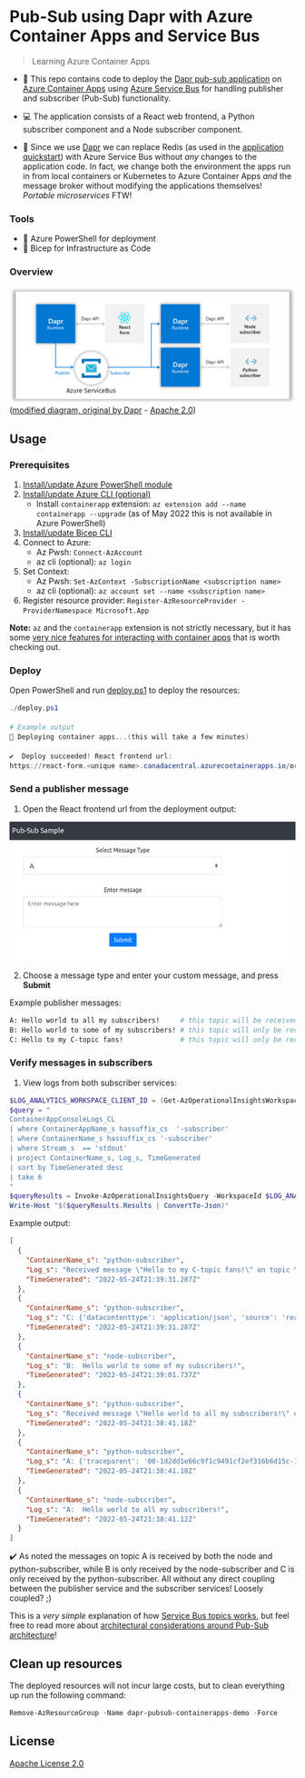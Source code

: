 # Pub-Sub using Dapr with Azure Container Apps and Service Bus

> Learning Azure Container Apps

- 📂 This repo contains code to deploy the [Dapr pub-sub application](https://github.com/dapr/quickstarts/tree/master/tutorials/pub-sub) on [Azure Container Apps](https://docs.microsoft.com/en-us/azure/container-apps/overview) using [Azure Service Bus](https://docs.microsoft.com/en-us/azure/service-bus-messaging/service-bus-messaging-overview) for handling publisher and subscriber (Pub-Sub) functionality. 

- 💻 The application consists of a React web frontend, a Python subscriber component and a Node subscriber component.

- :tophat: Since we use [Dapr](https://dapr.io) we can replace Redis (as used in the [application quickstart](https://github.com/dapr/quickstarts/tree/master/tutorials/pub-sub)) with Azure Service Bus without _any_ changes to the application code. In fact, we change both the environment the apps run in from local containers or Kubernetes to Azure Container Apps _and_ the message broker without modifying the applications themselves! _Portable microservices_ FTW!

### Tools

- :hammer: Azure PowerShell for deployment
- :muscle: Bicep for Infrastructure as Code

### Overview

![diagram](static/Local_Architecture_Diagram.png)
([modified diagram, original by Dapr](https://github.com/dapr/quickstarts/blob/master/tutorials/pub-sub/img/Local_Architecture_Diagram.png) - [Apache 2.0](https://github.com/dapr/quickstarts/blob/master/LICENSE))

## Usage

### Prerequisites

1. [Install/update Azure PowerShell module](https://docs.microsoft.com/en-us/powershell/azure/install-az-ps?view=latest)
2. [Install/update Azure CLI (optional)](https://docs.microsoft.com/en-us/cli/azure/install-azure-cli)
    - Install `containerapp` extension: `az extension add --name containerapp --upgrade` (as of May 2022 this is not available in Azure PowerShell)
3. [Install/update Bicep CLI](https://docs.microsoft.com/en-us/azure/azure-resource-manager/bicep/install#install-manually=)
4. Connect to Azure:
    - Az Pwsh: `Connect-AzAccount`
    - az cli (optional): `az login`
5. Set Context:
    - Az Pwsh: `Set-AzContext -SubscriptionName <subscription name>`
    - az cli (optional): `az account set --name <subscription name>`
6. Register resource provider: `Register-AzResourceProvider -ProviderNamespace Microsoft.App`

**Note:** `az` and the `containerapp` extension is not strictly necessary, but it has some [very nice features for interacting with container apps](https://docs.microsoft.com/en-us/cli/azure/containerapp?view=azure-cli-latest&preserve-view=true) that is worth checking out.

### Deploy

Open PowerShell and run [deploy.ps1](./deploy.ps1) to deploy the resources:

```powershell
./deploy.ps1

# Example output
🚀 Deploying container apps...(this will take a few minutes)

✔️  Deploy succeeded! React frontend url:
https://react-form.<unique name>.canadacentral.azurecontainerapps.io/order
```

### Send a publisher message

1. Open the React frontend url from the deployment output:

![](static/reactform.png)

2. Choose a message type and enter your custom message, and press **Submit**

Example publisher messages:

```bash
A: Hello world to all my subscribers!     # this topic will be received by all
B: Hello world to some of my subscribers! # this topic will only be received by node-subscriber
C: Hello to my C-topic fans!              # this topic will only be received by python-subscriber
```

### Verify messages in subscribers


1. View logs from both subscriber services:

```powershell
$LOG_ANALYTICS_WORKSPACE_CLIENT_ID = (Get-AzOperationalInsightsWorkspace -ResourceGroupName dapr-pubsub-containerapps-demo).CustomerId.Guid
$query = "
ContainerAppConsoleLogs_CL
| where ContainerAppName_s hassuffix_cs  '-subscriber'
| where ContainerName_s hassuffix_cs '-subscriber'
| where Stream_s  == 'stdout'
| project ContainerName_s, Log_s, TimeGenerated
| sort by TimeGenerated desc
| take 6
"
$queryResults = Invoke-AzOperationalInsightsQuery -WorkspaceId $LOG_ANALYTICS_WORKSPACE_CLIENT_ID -Query $query -TimeSpan (New-Timespan -Hours 1)
Write-Host "$($queryResults.Results | ConvertTo-Json)"
```

Example output:

```json
[
  {
    "ContainerName_s": "python-subscriber",
    "Log_s": "Received message \"Hello to my C-topic fans!\" on topic \"C\"",
    "TimeGenerated": "2022-05-24T21:39:31.287Z"
  },
  {
    "ContainerName_s": "python-subscriber",
    "Log_s": "C: {'datacontenttype': 'application/json', 'source': 'react-form', 'type': 'com.dapr.event.sent', 'traceid': '00-eafc38d79174ab05699909ef2ef43051-e2ccdc2b04447cd5-01', 'tracestate': '', 'data': {'messageType': 'C', 'message': 'Hello to my C-topic fans!'}, 'id': '59d412c7-2bce-416b-972d-8d3237e02cd5', 'specversion': '1.0', 'topic': 'C', 'pubsubname': 'pubsub', 'traceparent': '00-eafc38d79174ab05699909ef2ef43051-e2ccdc2b04447cd5-01'}",
    "TimeGenerated": "2022-05-24T21:39:31.287Z"
  },
  {
    "ContainerName_s": "node-subscriber",
    "Log_s": "B:  Hello world to some of my subscribers!",
    "TimeGenerated": "2022-05-24T21:39:01.737Z"
  },
  {
    "ContainerName_s": "python-subscriber",
    "Log_s": "Received message \"Hello world to all my subscribers!\" on topic \"A\"",
    "TimeGenerated": "2022-05-24T21:38:41.18Z"
  },
  {
    "ContainerName_s": "python-subscriber",
    "Log_s": "A: {'traceparent': '00-1d2dd1e66c9f1c9491cf2ef316b6d15c-14c080f90a881d07-01', 'tracestate': '', 'datacontenttype': 'application/json', 'topic': 'A', 'pubsubname': 'pubsub', 'traceid': '00-1d2dd1e66c9f1c9491cf2ef316b6d15c-14c080f90a881d07-01', 'data': {'messageType': 'A', 'message': 'Hello world to all my subscribers!'}, 'id': '231c85e2-565e-4d93-b96f-7dbab41f6ab1', 'specversion': '1.0', 'source': 'react-form', 'type': 'com.dapr.event.sent'}",
    "TimeGenerated": "2022-05-24T21:38:41.18Z"
  },
  {
    "ContainerName_s": "node-subscriber",
    "Log_s": "A:  Hello world to all my subscribers!",
    "TimeGenerated": "2022-05-24T21:38:41.12Z"
  }
]
```

:heavy_check_mark: As noted the messages on topic A is received by both the node and python-subscriber, while B is only received by the node-subscriber and C is only received by the python-subscriber. All without any direct coupling between the publisher service and the subscriber services! Loosely coupled? ;)

This is a _very simple_ explanation of how [Service Bus topics works](https://docs.microsoft.com/en-us/azure/service-bus-messaging/service-bus-messaging-overview#topics), but feel free to read more about [architectural considerations around Pub-Sub architecture](https://docs.microsoft.com/en-us/azure/architecture/patterns/publisher-subscriber)!


## Clean up resources

The deployed resources will not incur large costs, but to clean everything up run the following command:

```powershell
Remove-AzResourceGroup -Name dapr-pubsub-containerapps-demo -Force
```

## License

[Apache License 2.0](LICENSE)
